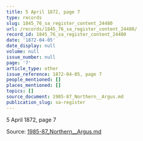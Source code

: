```yaml
---
title: 5 April 1872, page 7
type: records
slug: 1845_76_sa_register_content_24480
url: /records/1845_76_sa_register_content_24480/
record_id: 1845_76_sa_register_content_24480
date: '1872-04-05'
date_display: null
volume: null
issue_number: null
page: '7'
article_type: other
issue_reference: 1872-04-05, page 7
people_mentioned: []
places_mentioned: []
topics: []
source_document: 1985-87_Northern__Argus.md
publication_slug: sa-register
---
```


5 April 1872, page 7

Source: [1985-87_Northern__Argus.md](/downloads/markdown/1985-87_Northern__Argus.md)
